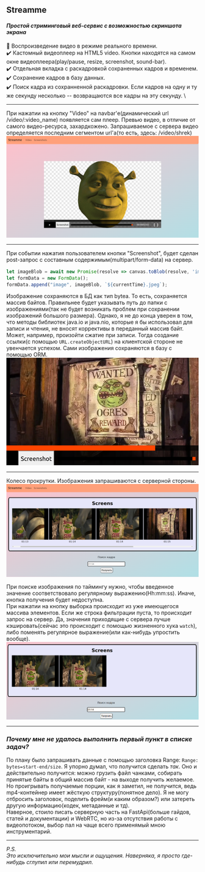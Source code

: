 ## Streamme

#### *Простой стриминговый веб-сервис с возможностью скриншота экрана*

:black_square_button: Воспроизведение видео в режиме реального времени. \
:heavy_check_mark: Кастомный видеоплеер на HTML5 video. 
Кнопки находятся на самом окне видеоплеера(play/pause, resize, screenshot, sound-bar). \
:heavy_check_mark: Отдельная вкладка с раскадровкой сохраненных кадров и временем. \
:heavy_check_mark: Сохранение кадров в базу данных. \
:heavy_check_mark: Поиск кадра из сохранненной раскадровки. 
Если кадров на одну и ту же секунду несколько -- возвращаются все кадры на эту секунду. \

----

При нажатии на кнопку "Video" на navbar'е(динамический url /video/:video_name) 
появляется сам плеер. Превью видео, в отличие от самого видео-ресурса, захардкожено. 
Запрашиваемое с сервера видео определяется последним сегментом url'а(то есть, здесь: /video/shrek)
!["shrek_face"](assets/shrek_face.png)

----

При событии нажатия пользователем кнопки "Screenshot", будет сделан post-запрос 
с составным содержимым(multipart/form-data) на сервер.
```js
let imageBlob = await new Promise(resolve => canvas.toBlob(resolve, 'image/jpeg'));
let formData = new FormData();
formData.append("image", imageBlob, `${currentTime}.jpeg`);
```
Изображение сохраняются в БД как тип bytea. То есть, сохраняется массив байтов. 
Правильнее будет указывать путь до папки с изображениями(так не будет возникать проблем 
при сохранении изображений большого размера). Однако, я не до конца уверен в том, что методы библиотек
java.io и java.nio, которые я бы использовал для записи и чтения, 
не вносят коррективы в переданный массив байт. Может, например, произойти сжатие при записи. 
Тогда создание ссылки(с помощью `URL.createObjectURL`) на клиентской стороне не увенчается успехом.
Сами изображения сохраняются в базу с помощью ORM.
!["wanted_ogres"](assets/wanted_ogres.png)

----

Колесо прокрутки. Изображения запрашиваются с серверной стороны. 
!["screens"](assets/screens.png)


При поиске изображения по таймингу нужно, чтобы введенное значение соответствовало регулярному выражению(Hh:mm:ss).
Иначе, кнопка получения будет недоступна. \
При нажатии на кнопку выборка происходит из уже имеющегося массива элементов. 
Если же строка фильтрации пуста, то происходит запрос на сервер. 
Да, значения приходящие с сервера лучше кэшировать(сейчас это происходит с помощью жизненного хука `watch`), 
либо поменять регулярное выражение(или как-нибудь упростить вообще).
!["viborka"](assets/viborka.png)

----

### *Почему мне не удалось выполнить первый пункт в списке задач?*

По плану было запрашивать данные с помощью заголовка Range: `Range: bytes=start-end/size`.
Я упорно думал, что получится сделать *так*. Оно и действительно получится: можно грузить файл чанками,
собирать принятые байты в общий массив байт - на выходе получить желаемое. Но проигрывать получаемые порции,
как я заметил, не получится, ведь mp4-контейнер имеет жёсткую структуру(понятное дело).
Я не могу отбросить заголовок, поделить фрейм(и каким образом?) или затереть другую информацию(кодек, метаданные и тд).\
Наверное, стоило писать серверную часть на FastApi(больше гайдов, статей и документации) и WebRTC,
но из-за отсутствия работы с видеопотоком, выбор пал на чаще всего применямый мною инструментарий.

----

*P.S. \
    Это исключительно мои мысли и ощущения. Наверняка, я просто где-нибудь сглупил или перемудрил.*

